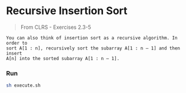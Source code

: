 # Recursive Insertion Sort

> From CLRS - Exercises 2.3-5

```text
You can also think of insertion sort as a recursive algorithm. In order to
sort A[1 : n], recursively sort the subarray A[1 : n – 1] and then insert
A[n] into the sorted subarray A[1 : n – 1].
```

### Run

```bash
sh execute.sh
```
